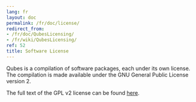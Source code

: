 ```yaml
---
lang: fr
layout: doc
permalink: /fr/doc/license/
redirect_from:
- /fr/doc/QubesLicensing/
- /fr/wiki/QubesLicensing/
ref: 52
title: Software License
---
```


Qubes is a compilation of software packages, each under its own license. The compilation is made available under the GNU General Public License version 2.

The full text of the GPL v2 license can be found [here](https://www.gnu.org/licenses/gpl-2.0.html).
